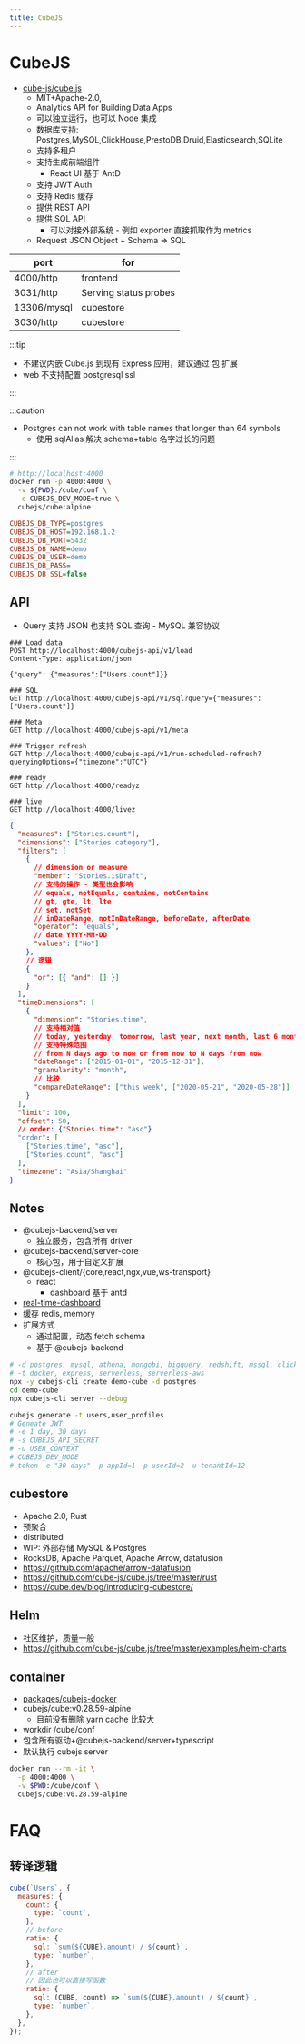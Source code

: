 ```yaml
---
title: CubeJS
---
```


# CubeJS

- [cube-js/cube.js](https://github.com/cube-js/cube.js)
  - MIT+Apache-2.0,
  - Analytics API for Building Data Apps
  - 可以独立运行，也可以 Node 集成
  - 数据库支持: Postgres,MySQL,ClickHouse,PrestoDB,Druid,Elasticsearch,SQLite
  - 支持多租户
  - 支持生成前端组件
    - React UI 基于 AntD
  - 支持 JWT Auth
  - 支持 Redis 缓存
  - 提供 REST API
  - 提供 SQL API
    - 可以对接外部系统 - 例如 exporter 直接抓取作为 metrics
  - Request JSON Object + Schema => SQL

| port        | for                   |
| ----------- | --------------------- |
| 4000/http   | frontend              |
| 3031/http   | Serving status probes |
| 13306/mysql | cubestore             |
| 3030/http   | cubestore             |

:::tip

- 不建议内嵌 Cube.js 到现有 Express 应用，建议通过 包 扩展
- web 不支持配置 postgresql ssl

:::

:::caution

- Postgres can not work with table names that longer than 64 symbols
  - 使用 sqlAlias 解决 schema+table 名字过长的问题

:::

```bash
# http://localhost:4000
docker run -p 4000:4000 \
  -v ${PWD}:/cube/conf \
  -e CUBEJS_DEV_MODE=true \
  cubejs/cube:alpine
```

```ini title=".env"
CUBEJS_DB_TYPE=postgres
CUBEJS_DB_HOST=192.168.1.2
CUBEJS_DB_PORT=5432
CUBEJS_DB_NAME=demo
CUBEJS_DB_USER=demo
CUBEJS_DB_PASS=
CUBEJS_DB_SSL=false
```

## API

- Query 支持 JSON 也支持 SQL 查询 - MySQL 兼容协议

```http
### Load data
POST http://localhost:4000/cubejs-api/v1/load
Content-Type: application/json

{"query": {"measures":["Users.count"]}}

### SQL
GET http://localhost:4000/cubejs-api/v1/sql?query={"measures":["Users.count"]}

### Meta
GET http://localhost:4000/cubejs-api/v1/meta

### Trigger refresh
GET http://localhost:4000/cubejs-api/v1/run-scheduled-refresh?queryingOptions={"timezone":"UTC"}

### ready
GET http://localhost:4000/readyz

### live
GET http://localhost:4000/livez
```

```json title="query"
{
  "measures": ["Stories.count"],
  "dimensions": ["Stories.category"],
  "filters": [
    {
      // dimension or measure
      "member": "Stories.isDraft",
      // 支持的操作 - 类型也会影响
      // equals, notEquals, contains, notContains
      // gt, gte, lt, lte
      // set, notSet
      // inDateRange, notInDateRange, beforeDate, afterDate
      "operator": "equals",
      // date YYYY-MM-DD
      "values": ["No"]
    },
    // 逻辑
    {
      "or": [{ "and": [] }]
    }
  ],
  "timeDimensions": [
    {
      "dimension": "Stories.time",
      // 支持相对值
      // today, yesterday, tomorrow, last year, next month, last 6 months, last week
      // 支持特殊范围
      // from N days ago to now or from now to N days from now
      "dateRange": ["2015-01-01", "2015-12-31"],
      "granularity": "month",
      // 比较
      "compareDateRange": ["this week", ["2020-05-21", "2020-05-28"]]
    }
  ],
  "limit": 100,
  "offset": 50,
  // order: {"Stories.time": "asc"}
  "order": [
    ["Stories.time", "asc"],
    ["Stories.count", "asc"]
  ],
  "timezone": "Asia/Shanghai"
}
```

## Notes

- @cubejs-backend/server
  - 独立服务，包含所有 driver
- @cubejs-backend/server-core
  - 核心包，用于自定义扩展
- @cubejs-client/{core,react,ngx,vue,ws-transport}
  - react
    - dashboard 基于 antd
- [real-time-dashboard](https://github.com/cube-js/cube.js/tree/master/examples/real-time-dashboard)
- 缓存 redis, memory
- 扩展方式
  - 通过配置，动态 fetch schema
  - 基于 @cubejs-backend

```bash
# -d postgres, mysql, athena, mongobi, bigquery, redshift, mssql, clickhouse, snowflake, presto, druid
# -t docker, express, serverless, serverless-aws
npx -y cubejs-cli create demo-cube -d postgres
cd demo-cube
npx cubejs-cli server --debug

cubejs generate -t users,user_profiles
# Geneate JWT
# -e 1 day, 30 days
# -s CUBEJS_API_SECRET
# -u USER_CONTEXT
# CUBEJS_DEV_MODE
# token -e "30 days" -p appId=1 -p userId=2 -u tenantId=12
```

## cubestore

- Apache 2.0, Rust
- 预聚合
- distributed
- WIP: 外部存储 MySQL & Postgres
- RocksDB, Apache Parquet, Apache Arrow, datafusion
- https://github.com/apache/arrow-datafusion
- https://github.com/cube-js/cube.js/tree/master/rust
- https://cube.dev/blog/introducing-cubestore/

## Helm

- 社区维护，质量一般
- https://github.com/cube-js/cube.js/tree/master/examples/helm-charts

## container

- [packages/cubejs-docker](https://github.com/cube-js/cube.js/tree/master/packages/cubejs-docker)
- cubejs/cube:v0.28.59-alpine
  - 目前没有删除 yarn cache 比较大
- workdir /cube/conf
- 包含所有驱动+@cubejs-backend/server+typescript
- 默认执行 cubejs server

```bash
docker run --rm -it \
  -p 4000:4000 \
  -v $PWD:/cube/conf \
  cubejs/cube:v0.28.59-alpine
```

# FAQ

## 转译逻辑

```js
cube(`Users`, {
  measures: {
    count: {
      type: `count`,
    },
    // before
    ratio: {
      sql: `sum(${CUBE}.amount) / ${count}`,
      type: `number`,
    },
    // after
    // 因此也可以直接写函数
    ratio: {
      sql: (CUBE, count) => `sum(${CUBE}.amount) / ${count}`,
      type: `number`,
    },
  },
});
```
